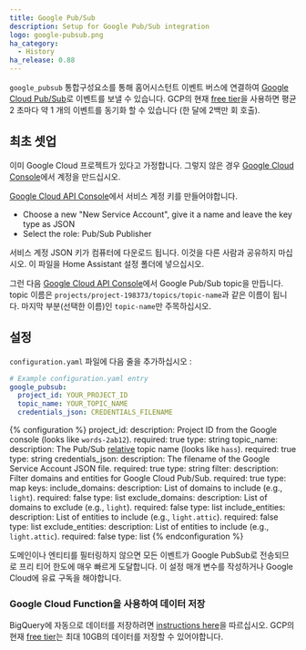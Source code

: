 ```yaml
---
title: Google Pub/Sub
description: Setup for Google Pub/Sub integration
logo: google-pubsub.png
ha_category:
  - History
ha_release: 0.88
---
```


`google_pubsub` 통합구성요소를 통해 홈어시스턴트 이벤트 버스에 연결하여 [Google Cloud Pub/Sub](https://cloud.google.com/pubsub/docs/overview)로 이벤트를 보낼 수 있습니다. GCP의 현재 [free tier](https://cloud.google.com/free/)을 사용하면 평균 2 초마다 약 1 개의 이벤트를 동기화 할 수 있습니다 (한 달에 2백만 회 호출).

## 최초 셋업

이미 Google Cloud 프로젝트가 있다고 가정합니다. 그렇지 않은 경우 [Google Cloud Console](https://console.cloud.google.com/projectcreate)에서 계정을 만드십시오.

[Google Cloud API Console](https://console.cloud.google.com/apis/credentials/serviceaccountkey)에서 서비스 계정 키를 만들어야합니다.
- Choose a new "New Service Account", give it a name and leave the key type as JSON
- Select the role: Pub/Sub Publisher 

서비스 계정 JSON 키가 컴퓨터에 다운로드 됩니다. 이것을 다른 사람과 공유하지 마십시오. 이 파일을 Home Assistant 설정 폴더에 넣으십시오.

그런 다음 [Google Cloud API Console](https://console.cloud.google.com/cloudpubsub/topicList)에서 Google Pub/Sub topic을 만듭니다. topic 이름은 `projects/project-198373/topics/topic-name`과 같은 이름이 됩니다. 마지막 부분(선택한 이름)인 `topic-name`만 주목하십시오.

## 설정

`configuration.yaml` 파일에 다음 줄을 추가하십시오 :

```yaml
# Example configuration.yaml entry
google_pubsub:
  project_id: YOUR_PROJECT_ID
  topic_name: YOUR_TOPIC_NAME
  credentials_json: CREDENTIALS_FILENAME
```

{% configuration %}
project_id:
  description: Project ID from the Google console (looks like `words-2ab12`).
  required: true
  type: string
topic_name:
  description: The Pub/Sub [relative](https://cloud.google.com/pubsub/docs/admin#resource_names) topic name (looks like `hass`).
  required: true
  type: string
credentials_json:
  description: The filename of the Google Service Account JSON file.
  required: true
  type: string
filter:
  description: Filter domains and entities for Google Cloud Pub/Sub.
  required: true
  type: map
  keys:
    include_domains:
      description: List of domains to include (e.g., `light`).
      required: false
      type: list
    exclude_domains:
      description: List of domains to exclude (e.g., `light`).
      required: false
      type: list
    include_entities:
      description: List of entities to include (e.g., `light.attic`).
      required: false
      type: list
    exclude_entities:
      description: List of entities to include (e.g., `light.attic`).
      required: false
      type: list
{% endconfiguration %}

<div class='note warning'>
  도메인이나 엔티티를 필터링하지 않으면 모든 이벤트가 Google PubSub로 전송되므로 프리 티어 한도에 매우 빠르게 도달합니다. 이 설정 매개 변수를 작성하거나 Google Cloud에 유료 구독을 해야합니다.
</div>

### Google Cloud Function을 사용하여 데이터 저장

BigQuery에 자동으로 데이터를 저장하려면 [instructions here](https://github.com/timvancann/home-assistant-pubsub-cloud-function)을 따르십시오. GCP의 현재 [free tier](https://cloud.google.com/free/)는 최대 10GB의 데이터를 저장할 수 있어야합니다.